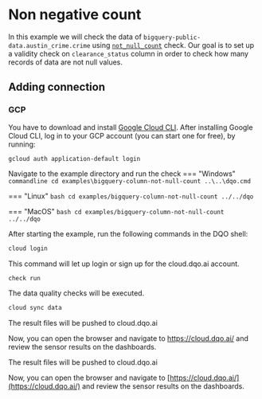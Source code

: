 # Non negative count

In this example we will check the data of `bigquery-public-data.austin_crime.crime` using
[`not_null_count`](../../../check_reference/validity/not_null_count/not_null_count.md) check.
Our goal is to set up a validity check on `clearance_status` column in order to check how many records of data are not null values.

## Adding connection
### GCP
You have to download and install [Google Cloud CLI](https://cloud.google.com/sdk/docs/install).
After installing Google Cloud CLI, log in to your GCP account (you can start one for free), by running:

```commandline
gcloud auth application-default login
```

Navigate to the example directory and run the check
=== "Windows"
    ```commandline
    cd examples\bigquery-column-not-null-count
    ..\..\dqo.cmd
    ```

=== "Linux"
    ```bash
    cd examples/bigquery-column-not-null-count
    ../../dqo
    ```

=== "MacOS"
    ```bash
    cd examples/bigquery-column-not-null-count
    ../../dqo
    ```

After starting the example, run the following commands in the DQO shell:
```bash
cloud login
```
This command will let up login or sign up for the cloud.dqo.ai account.

```bash
check run
```
The data quality checks will be executed.
```bash
cloud sync data
```
The result files will be pushed to cloud.dqo.ai

Now, you can open the browser and navigate to https://cloud.dqo.ai/ and review the sensor results on the dashboards.

The result files will be pushed to cloud.dqo.ai

Now, you can open the browser and navigate to [https://cloud.dqo.ai/](https://cloud.dqo.ai/)
and review the sensor results on the dashboards.